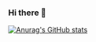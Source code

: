 ### Hi there 👋
[![Anurag's GitHub stats](https://github-readme-stats.vercel.app/api?username=wysdi&hide=stars,prs,issues,contribs&theme=dracula)](https://github.com/anuraghazra/github-readme-stats)

<!--
**wysdi/wysdi** is a ✨ _special_ ✨ repository because its `README.md` (this file) appears on your GitHub profile.

Here are some ideas to get you started:

- 🔭 I’m currently working on ...
- 🌱 I’m currently learning ...
- 👯 I’m looking to collaborate on ...
- 🤔 I’m looking for help with ...
- 💬 Ask me about ...
- 📫 How to reach me: ...
- 😄 Pronouns: ...
- ⚡ Fun fact: ...
-->
